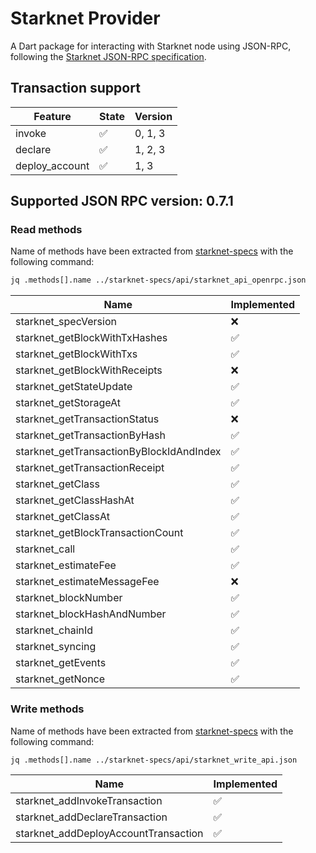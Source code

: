 # Starknet Provider

A Dart package for interacting with Starknet node using JSON-RPC, following the [Starknet JSON-RPC specification](https://github.com/starkware-libs/starknet-specs.git).


## Transaction support

| Feature        | State              | Version |
| -------------- | ------------------ | ------- |
| invoke         | ✅                 | 0, 1, 3    |
| declare        | ✅                 | 1, 2, 3    |
| deploy_account | ✅                 | 1, 3       |

## Supported JSON RPC version: 0.7.1

### Read methods

Name of methods have been extracted from [starknet-specs](https://github.com/starkware-libs/starknet-specs.git) with the following command:
```bash
jq .methods[].name ../starknet-specs/api/starknet_api_openrpc.json
```
| Name                                       | Implemented  |              
| ------------------------------------------ | ------------ |
| starknet_specVersion                       | ❌           |
| starknet_getBlockWithTxHashes              | ✅           |
| starknet_getBlockWithTxs                   | ✅           |
| starknet_getBlockWithReceipts              | ❌           |
| starknet_getStateUpdate                    | ✅           |
| starknet_getStorageAt                      | ✅           |
| starknet_getTransactionStatus              | ❌           |
| starknet_getTransactionByHash              | ✅           |
| starknet_getTransactionByBlockIdAndIndex   | ✅           |
| starknet_getTransactionReceipt             | ✅           |
| starknet_getClass                          | ✅           |
| starknet_getClassHashAt                    | ✅           |
| starknet_getClassAt                        | ✅           |
| starknet_getBlockTransactionCount          | ✅           |
| starknet_call                              | ✅           |
| starknet_estimateFee                       | ✅           |
| starknet_estimateMessageFee                | ❌           |
| starknet_blockNumber                       | ✅           |
| starknet_blockHashAndNumber                | ✅           |
| starknet_chainId                           | ✅           |
| starknet_syncing                           | ✅           |
| starknet_getEvents                         | ✅           |
| starknet_getNonce                          | ✅           |

### Write methods

Name of methods have been extracted from [starknet-specs](https://github.com/starkware-libs/starknet-specs.git) with the following command:
```bash
jq .methods[].name ../starknet-specs/api/starknet_write_api.json
```

| Name                                       | Implemented  |              
|--------------------------------------------|--------------|
| starknet_addInvokeTransaction              | ✅           |
| starknet_addDeclareTransaction             | ✅           |
| starknet_addDeployAccountTransaction       | ✅           |

